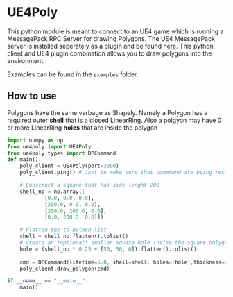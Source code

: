 # UE4Poly

This python module is meant to connect to an UE4 game which is running a MessagePack RPC Server for drawing Polygons.  The UE4 MessagePack server is installed seperately as a plugin and be found [here](https://github.com/JeremyBYU/UE4PolygonServer). This python client and UE4 plugin combination allows you to draw polygons into the environment.

Examples can be found in the `examples` folder.

## How to use

Polygons have the same verbage as Shapely. Namely a Polygon has a required outer **shell** that is a closed LinearRing. Also a polgyon may have 0 or more LinearRing **holes** that are inside the polygon

```python
import numpy as np
from ue4poly import UE4Poly
from ue4poly.types import DPCommand
def main():
    poly_client = UE4Poly(port=3000)
    poly_client.ping() # Just to make sure that commmand are being recieved

    # Construct a square that has side lenght 200
    shell_np = np.array([
            [0.0, 0.0, 0.0], 
            [200.0, 0.0, 0.0], 
            [200.0, 200.0, 0.0],
            [0.0, 200.0, 0.0]])

    # Flatten the to python list
    shell = shell_np.flatten().tolist()
    # Create an *optional* smaller square hole insize the square polygon
    hole = (shell_np * 0.25 + [50, 50, 0]).flatten().tolist()
    
    cmd = DPCommand(lifetime=5.0, shell=shell, holes=[hole],thickness=4.0)
    poly_client.draw_polygon(cmd)

if __name__ == "__main__":
    main()

```